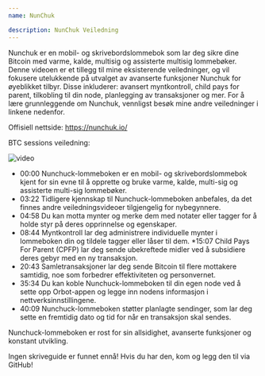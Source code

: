 ```yaml
---
name: NunChuk

description: NunChuk Veiledning
---
```


Nunchuk er en mobil- og skrivebordslommebok som lar deg sikre dine Bitcoin med varme, kalde, multisig og assisterte multisig lommebøker. Denne videoen er et tillegg til mine eksisterende veiledninger, og vil fokusere utelukkende på utvalget av avanserte funksjoner Nunchuk for øyeblikket tilbyr. Disse inkluderer: avansert myntkontroll, child pays for parent, tilkobling til din node, planlegging av transaksjoner og mer. For å lære grunnleggende om Nunchuk, vennligst besøk mine andre veiledninger i linkene nedenfor.

Offisiell nettside: https://nunchuk.io/

BTC sessions veiledning:

![video](https://youtu.be/ugzdX0Q0Cgs?si=X-ZsK9Y_0-IHBCj4)

- 00:00 Nunchuck-lommeboken er en mobil- og skrivebordslommebok kjent for sin evne til å opprette og bruke varme, kalde, multi-sig og assisterte multi-sig lommebøker.
- 03:22 Tidligere kjennskap til Nunchuck-lommeboken anbefales, da det finnes andre veiledningsvideoer tilgjengelig for nybegynnere.
- 04:58 Du kan motta mynter og merke dem med notater eller tagger for å holde styr på deres opprinnelse og egenskaper.
- 08:44 Myntkontroll lar deg administrere individuelle mynter i lommeboken din og tildele tagger eller låser til dem.
  \*15:07 Child Pays For Parent (CPFP) lar deg sende ubekreftede midler ved å subsidiere deres gebyr med en ny transaksjon.
- 20:43 Samletransaksjoner lar deg sende Bitcoin til flere mottakere samtidig, noe som forbedrer effektiviteten og personvernet.
- 35:34 Du kan koble Nunchuck-lommeboken til din egen node ved å sette opp Orbot-appen og legge inn nodens informasjon i nettverksinnstillingene.
- 40:09 Nunchuck-lommeboken støtter planlagte sendinger, som lar deg sette en fremtidig dato og tid for når en transaksjon skal sendes.

Nunchuck-lommeboken er rost for sin allsidighet, avanserte funksjoner og konstant utvikling.

Ingen skriveguide er funnet ennå! Hvis du har den, kom og legg den til via GitHub!